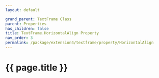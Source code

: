 ```yaml
---
layout: default

grand_parent: TextFrame Class
parent: Properties
has_children: false
title: TextFrame.HorizontalAlign Property
nav_order: 3
permalink: /package/extension4/textframe/property/HorizontalAlign
---
```

# {{ page.title }}